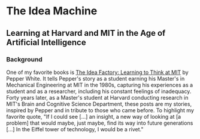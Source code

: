 # The Idea Machine
## Learning at Harvard and MIT in the Age of Artificial Intelligence

### Background

One of my favorite books is <a href="https://mitpress.mit.edu/books/idea-factory">
The Idea Factory: Learning to Think at MIT</a> by Pepper White. It tells Pepper's story
as a student earning his Master's in Mechanical Engineering at MIT in the 1980s,
capturing his experiences as a student and as a researcher, including his constant feelings of inadequacy.
Forty years later, as a Master's student at Harvard conducting research in MIT's Brain and Cognitive
Science Department, these posts are my stories, inspired by Pepper and in tribute to
those who came before. To highlight my favorite quote, "If I could see \[...\] an insight,
a new way of looking at [a problem] that would maybe, just maybe, find its way into future generations
\[...\] In the Eiffel tower of technology, I would be a rivet."



